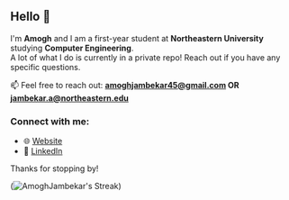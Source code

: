 ## Hello 👋

I'm **Amogh** and I am a first-year student at **Northeastern University** studying **Computer Engineering**.  
A lot of what I do is currently in a private repo! Reach out if you have any specific questions.

📫 Feel free to reach out: **amoghjambekar45@gmail.com OR jambekar.a@northeastern.edu**


### Connect with me:
- 🌐 [Website](https://amoghj.netlify.app/)
- 💼 [LinkedIn](https://www.linkedin.com/in/amoghjambekar)

Thanks for stopping by!

(![AmoghJambekar's Streak](https://github-readme-streak-stats.herokuapp.com/?user=AmoghJambekar&theme=highcontrast&hide_border=true))  



